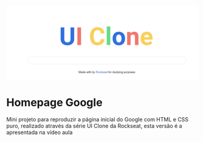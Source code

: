 
<img  src="/HomePage.PNG" style="max-width:100%;" >

<h1> Homepage Google </h1>
Mini projeto para reproduzir a página inicial do Google com HTML e CSS puro, realizado através da série UI Clone da Rockseat, esta versão é a apresentada na vídeo aula
